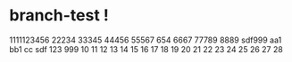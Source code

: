# branch-test !
1111123456
22234
33345
44456
55567
654
6667
77789
8889
sdf999
aa1
bb1
cc
sdf
123
999
10
11
12
13
14
15
16
17
18
19
20
21
22
23
24
25
26
27
28
